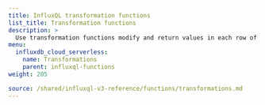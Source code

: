 ```yaml
---
title: InfluxQL transformation functions
list_title: Transformation functions
description: >
  Use transformation functions modify and return values in each row of queried data.
menu:
  influxdb_cloud_serverless:
    name: Transformations
    parent: influxql-functions
weight: 205

source: /shared/influxql-v3-reference/functions/transformations.md
---
```


